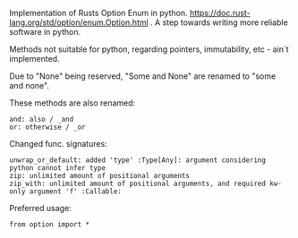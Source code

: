 Implementation of Rusts Option Enum in python. https://doc.rust-lang.org/std/option/enum.Option.html .
A step towards writing more reliable software in python.

Methods not suitable for python, regarding pointers, immutability, etc - ain`t implemented.

Due to "None" being reserved, "Some and None" are renamed to "some and none".

These methods are also renamed:

    and: also / _and
    or: otherwise / _or

Changed func. signatures:

    unwrap_or_default: added 'type' :Type[Any]: argument considering python cannot infer type
    zip: unlimited amount of positional arguments
    zip_with: unlimited amount of positional arguments, and required kw-only argument 'f' :Callable:

Preferred usage:

    from option import *
